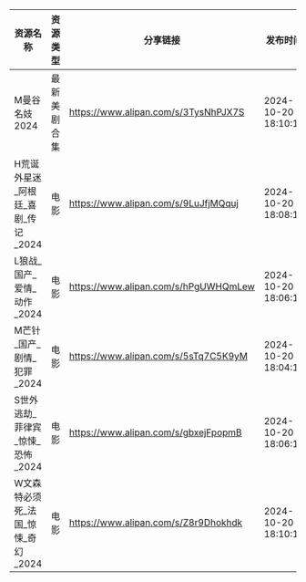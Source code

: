 | 资源名称                  | 资源类型   | 分享链接                                 | 发布时间                |
| --------------------- | ------ | ------------------------------------ | ------------------- |
| M曼谷名妓2024             | 最新美剧合集 | https://www.alipan.com/s/3TysNhPJX7S | 2024-10-20 18:10:15 |
| H荒诞外星迷_阿根廷_喜剧_传记_2024 | 电影     | https://www.alipan.com/s/9LuJfjMQquj | 2024-10-20 18:08:10 |
| L狼战_国产_爱情_动作_2024     | 电影     | https://www.alipan.com/s/hPgUWHQmLew | 2024-10-20 18:06:14 |
| M芒针_国产_剧情_犯罪_2024     | 电影     | https://www.alipan.com/s/5sTq7C5K9yM | 2024-10-20 18:04:10 |
| S世外逃劫_菲律宾_惊悚_恐怖_2024  | 电影     | https://www.alipan.com/s/gbxejFpopmB | 2024-10-20 18:06:11 |
| W文森特必须死_法国_惊悚_奇幻_2024 | 电影     | https://www.alipan.com/s/Z8r9Dhokhdk | 2024-10-20 18:10:11 |
